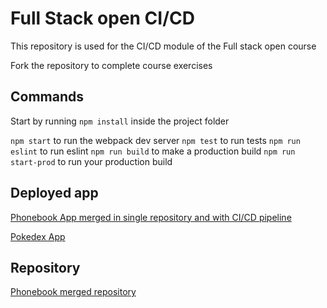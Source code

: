 # Full Stack open CI/CD

This repository is used for the CI/CD module of the Full stack open course

Fork the repository to complete course exercises

## Commands

Start by running `npm install` inside the project folder

`npm start` to run the webpack dev server
`npm test` to run tests
`npm run eslint` to run eslint
`npm run build` to make a production build
`npm run start-prod` to run your production build

## Deployed app

[Phonebook App merged in single repository and with CI/CD pipeline](https://fso-phonebook-cicd.herokuapp.com/)

[Pokedex App](https://radiant-spire-58483.herokuapp.com/)

## Repository

[Phonebook merged repository](https://github.com/Mirthis/fso-phonebook-cicd)
